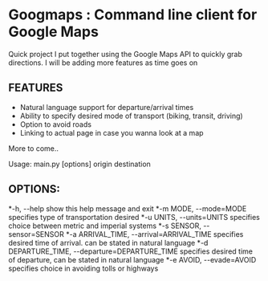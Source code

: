Googmaps : Command line client for Google Maps
=============

Quick project I put together using the Google Maps API to quickly grab directions. I will be adding more features as time goes on

FEATURES
-------------
- Natural language support for departure/arrival times
- Ability to specify desired mode of transport (biking, transit, driving)
- Option to avoid roads
- Linking to actual page in case you wanna look at a map

More to come..

Usage: main.py [options] origin destination

OPTIONS:
--------
  *-h, --help show this help message and exit
  *-m MODE, --mode=MODE specifies type of transportation desired
  *-u UNITS, --units=UNITS specifies choice between metric and imperial systems
  *-s SENSOR, --sensor=SENSOR
  *-a ARRIVAL_TIME, --arrival=ARRIVAL_TIME         specifies desired time of arrival. can be stated in natural language
  *-d DEPARTURE_TIME, --departure=DEPARTURE_TIME   specifies desired time of departure, can be stated in natural language
  *-e AVOID, --evade=AVOID                         specifies choice in avoiding tolls or highways

